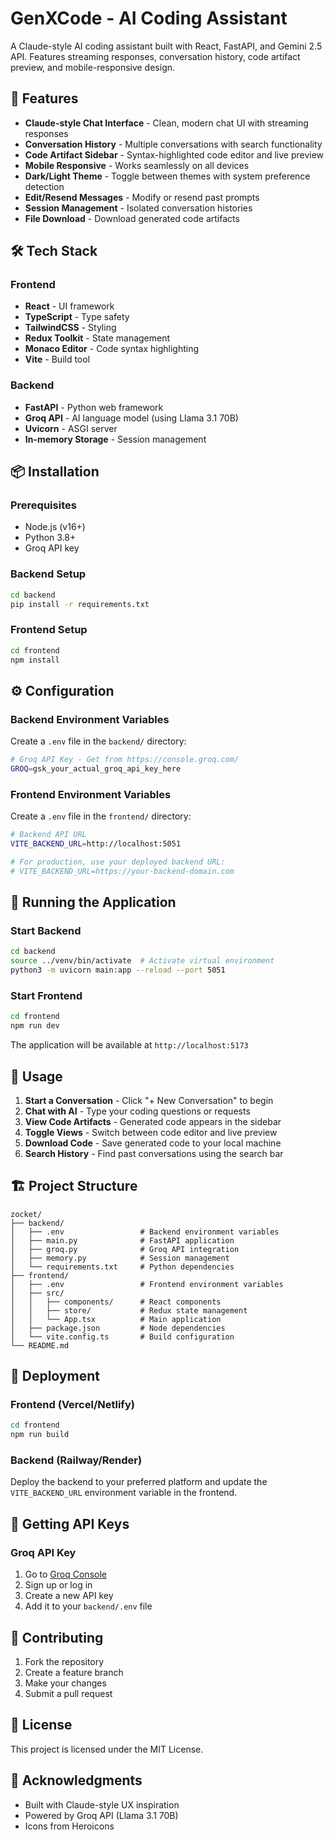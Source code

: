 # GenXCode - AI Coding Assistant

A Claude-style AI coding assistant built with React, FastAPI, and Gemini 2.5 API. Features streaming responses, conversation history, code artifact preview, and mobile-responsive design.

## 🚀 Features

- **Claude-style Chat Interface** - Clean, modern chat UI with streaming responses
- **Conversation History** - Multiple conversations with search functionality
- **Code Artifact Sidebar** - Syntax-highlighted code editor and live preview
- **Mobile Responsive** - Works seamlessly on all devices
- **Dark/Light Theme** - Toggle between themes with system preference detection
- **Edit/Resend Messages** - Modify or resend past prompts
- **Session Management** - Isolated conversation histories
- **File Download** - Download generated code artifacts

## 🛠️ Tech Stack

### Frontend
- **React** - UI framework
- **TypeScript** - Type safety
- **TailwindCSS** - Styling
- **Redux Toolkit** - State management
- **Monaco Editor** - Code syntax highlighting
- **Vite** - Build tool

### Backend
- **FastAPI** - Python web framework
- **Groq API** - AI language model (using Llama 3.1 70B)
- **Uvicorn** - ASGI server
- **In-memory Storage** - Session management

## 📦 Installation

### Prerequisites
- Node.js (v16+)
- Python 3.8+
- Groq API key

### Backend Setup
```bash
cd backend
pip install -r requirements.txt
```

### Frontend Setup
```bash
cd frontend
npm install
```

## ⚙️ Configuration

### Backend Environment Variables
Create a `.env` file in the `backend/` directory:
```bash
# Groq API Key - Get from https://console.groq.com/
GROQ=gsk_your_actual_groq_api_key_here
```

### Frontend Environment Variables
Create a `.env` file in the `frontend/` directory:
```bash
# Backend API URL
VITE_BACKEND_URL=http://localhost:5051

# For production, use your deployed backend URL:
# VITE_BACKEND_URL=https://your-backend-domain.com
```

## 🚀 Running the Application

### Start Backend
```bash
cd backend
source ../venv/bin/activate  # Activate virtual environment
python3 -m uvicorn main:app --reload --port 5051
```

### Start Frontend
```bash
cd frontend
npm run dev
```

The application will be available at `http://localhost:5173`

## 📱 Usage

1. **Start a Conversation** - Click "+ New Conversation" to begin
2. **Chat with AI** - Type your coding questions or requests
3. **View Code Artifacts** - Generated code appears in the sidebar
4. **Toggle Views** - Switch between code editor and live preview
5. **Download Code** - Save generated code to your local machine
6. **Search History** - Find past conversations using the search bar

## 🏗️ Project Structure

```
zocket/
├── backend/
│   ├── .env                 # Backend environment variables
│   ├── main.py              # FastAPI application
│   ├── groq.py              # Groq API integration
│   ├── memory.py            # Session management
│   └── requirements.txt     # Python dependencies
├── frontend/
│   ├── .env                 # Frontend environment variables
│   ├── src/
│   │   ├── components/      # React components
│   │   ├── store/           # Redux state management
│   │   └── App.tsx          # Main application
│   ├── package.json         # Node dependencies
│   └── vite.config.ts       # Build configuration
└── README.md
```

## 🚀 Deployment

### Frontend (Vercel/Netlify)
```bash
cd frontend
npm run build
```

### Backend (Railway/Render)
Deploy the backend to your preferred platform and update the `VITE_BACKEND_URL` environment variable in the frontend.

## 🔑 Getting API Keys

### Groq API Key
1. Go to [Groq Console](https://console.groq.com/)
2. Sign up or log in
3. Create a new API key
4. Add it to your `backend/.env` file

## 🤝 Contributing

1. Fork the repository
2. Create a feature branch
3. Make your changes
4. Submit a pull request

## 📄 License

This project is licensed under the MIT License.

## 🙏 Acknowledgments

- Built with Claude-style UX inspiration
- Powered by Groq API (Llama 3.1 70B)
- Icons from Heroicons 